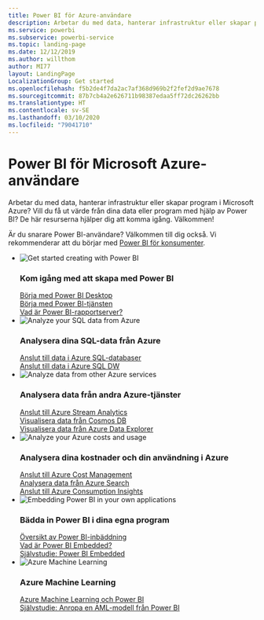 ```yaml
---
title: Power BI för Azure-användare
description: Arbetar du med data, hanterar infrastruktur eller skapar program i Microsoft Azure?
ms.service: powerbi
ms.subservice: powerbi-service
ms.topic: landing-page
ms.date: 12/12/2019
ms.author: willthom
author: MI77
layout: LandingPage
LocalizationGroup: Get started
ms.openlocfilehash: f5b2de4f7da2ac7af368d969b2f2fef2d9ae7678
ms.sourcegitcommit: 87b7cb4a2e626711b98387edaa5ff72dc26262bb
ms.translationtype: HT
ms.contentlocale: sv-SE
ms.lasthandoff: 03/10/2020
ms.locfileid: "79041710"
---
```

# <a name="power-bi-for-microsoft-azure-users"></a>Power BI för Microsoft Azure-användare 

Arbetar du med data, hanterar infrastruktur eller skapar program i Microsoft Azure? Vill du få ut värde från dina data eller program med hjälp av Power BI? De här resurserna hjälper dig att komma igång. Välkommen!

Är du snarare Power BI-användare? Välkommen till dig också. Vi rekommenderar att du börjar med [Power BI för konsumenter](consumer/index.yml).

<ul class="panelContent cardsF"> 
            <li> 
                  <div class="cardSize"> 
                        <div class="cardPadding"> 
                              <div class="card"> 
                                    <div class="cardImageOuter">
                                          <div class="cardImage">
                                                <img alt="Get started creating with Power BI" src="media/power-bi-creator-landing/power-bi-designer-get-started.svg" data-linktype="relative-path">
                                          </div>
                                    </div>
                                    <div class="cardText"> 
                                          <h3>Kom igång med att skapa med Power BI</h3> 
                                          <p></p>
                                               <a href="desktop-what-is-desktop.md">Börja med Power BI Desktop</a><br/> 
                                               <a href="fundamentals/power-bi-overview.md">Börja med Power BI-tjänsten</a><br/> 
                                               <a href="report-server/get-started.md">Vad är Power BI-rapportserver?</a>
                                    </div> 
                              </div> 
                        </div> 
                  </div> 
            </li>
            <li> 
                  <div class="cardSize"> 
                        <div class="cardPadding"> 
                              <div class="card"> 
                                    <div class="cardImageOuter">
                                          <div class="cardImage">
                                                <img alt="Analyze your SQL data from Azure" src="media/power-bi-creator-landing/power-bi-designer-transform-shape-data.svg" data-linktype="relative-path">
                                          </div>
                                    </div>
                                    <div class="cardText"> 
                                          <h3>Analysera dina SQL-data från Azure</h3> 
                                          <p></p>
                                                <a href="service-azure-sql-database-with-direct-connect.md">Anslut till data i Azure SQL-databaser</a><br/> 
                                                <a href="service-azure-sql-data-warehouse-with-direct-connect.md">Anslut till data i Azure SQL DW</a> 
                                    </div> 
                              </div> 
                        </div> 
                  </div> 
            </li>
            <li> 
                  <div class="cardSize"> 
                        <div class="cardPadding"> 
                              <div class="card"> 
                                    <div class="cardImageOuter">
                                          <div class="cardImage">
                                                <img alt="Analyze data from other Azure services" src="media/power-bi-creator-landing/power-bi-designer-connect-data.svg" data-linktype="relative-path">
                                          </div>
                                    </div>
                                    <div class="cardText"> 
                                          <h3>Analysera data från andra Azure-tjänster</h3> 
                                          <p></p>
                                                <a href="https://docs.microsoft.com/azure/stream-analytics/stream-analytics-power-bi-dashboard">Anslut till Azure Stream Analytics</a><br/> 
                                                <a href="https://docs.microsoft.com/azure/cosmos-db/powerbi-visualize">Visualisera data från Cosmos DB</a><br/> 
                                                <a href="https://docs.microsoft.com/azure/data-explorer/visualize-power-bi">Visualisera data från Azure Data Explorer</a>
                                    </div> 
                              </div> 
                        </div> 
                  </div> 
            </li>
            <li> 
                  <div class="cardSize"> 
                        <div class="cardPadding"> 
                              <div class="card"> 
                                    <div class="cardImageOuter">
                                          <div class="cardImage">
                                                <img alt="Analyze your Azure costs and usage" src="media/power-bi-creator-landing/power-bi-designer-licensing.svg" data-linktype="relative-path">
                                          </div>
                                    </div>
                                    <div class="cardText"> 
                                          <h3>Analysera dina kostnader och din användning i Azure</h3> 
                                          <p></p>
                                                <a href="desktop-connect-azure-cost-management.md">Anslut till Azure Cost Management</a><br/> 
                                                <a href="service-connect-to-azure-search.md">Analysera data från Azure Search</a><br/> 
                                                <a href="desktop-connect-azure-consumption-insights.md">Anslut till Azure Consumption Insights</a>
                                    </div> 
                              </div> 
                        </div> 
                  </div> 
            </li>
            <li> 
                  <div class="cardSize"> 
                        <div class="cardPadding"> 
                              <div class="card"> 
                                    <div class="cardImageOuter">
                                          <div class="cardImage">
                                                <img alt="Embedding Power BI in your own applications" src="media/power-bi-creator-landing/power-bi-designer-modeling-data-relationships.svg" data-linktype="relative-path">
                                          </div>
                                    </div>
                                    <div class="cardText"> 
                                          <h3>Bädda in Power BI i dina egna program</h3> 
                                          <p></p>
                                                <a href="developer/embedding.md">Översikt av Power BI-inbäddning</a><br/>
                                                <a href="developer/azure-pbie-what-is-power-bi-embedded.md">Vad är Power BI Embedded?</a><br/> 
                                                <a href="developer/embed-sample-for-customers.md">Självstudie: Power BI Embedded </a> 
                                    </div> 
                              </div> 
                        </div> 
                  </div> 
            </li>
            <li> 
                  <div class="cardSize"> 
                        <div class="cardPadding"> 
                              <div class="card"> 
                                    <div class="cardImageOuter">
                                          <div class="cardImage">
                                                <img alt="Azure Machine Learning" src="media/power-bi-creator-landing/power-bi-designer-create-reports-visuals-dashboards.svg" data-linktype="relative-path">
                                          </div>
                                    </div>
                                    <div class="cardText"> 
                                          <h3>Azure Machine Learning</h3> 
                                          <p></p>
                                                <a href="service-machine-learning-integration.md">Azure Machine Learning och Power BI</a><br/> 
                                                <a href="service-tutorial-invoke-machine-learning-model.md">Självstudie: Anropa en AML-modell från Power BI</a><br/> 
                                    </div> 
                              </div> 
                        </div> 
                  </div> 
            </li>
</ul>



